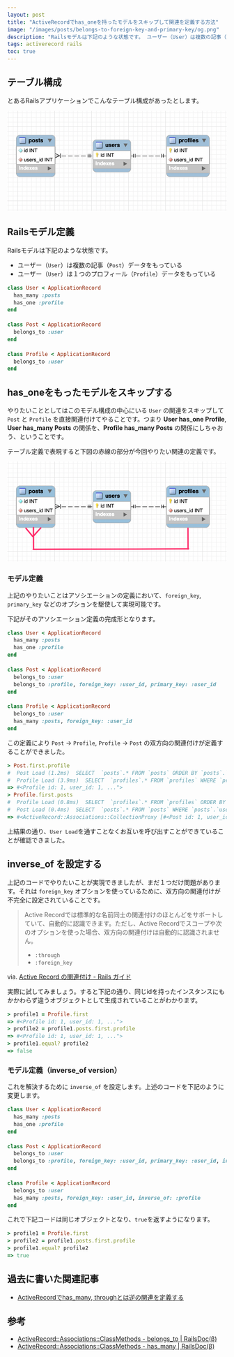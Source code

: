 ```yaml
---
layout: post
title: "ActiveRecordでhas_oneを持ったモデルをスキップして関連を定義する方法"
image: "/images/posts/belongs-to-foreign-key-and-primary-key/og.png"
description: "Railsモデルは下記のような状態です。 ユーザー（User）は複数の記事（Post）データをもっている ユーザー（User）は１つのプロフィール（Profile）データをもっている　やりたいこととしてはこのモデル構成の中心にいる User の関連をスキップして Post と Profile を直接関連付けてやることです。つまり User has_one Profile, User has_many Posts の関係を、Profile has_many Posts の関係にしちゃおう、ということです。"
tags: activerecord rails
toc: true
---
```


## テーブル構成

とあるRailsアプリケーションでこんなテーブル構成があったとします。

![table relation](/images/posts/belongs-to-foreign-key-and-primary-key/users-posts.png)

## Railsモデル定義

Railsモデルは下記のような状態です。

- ユーザー（`User`）は複数の記事（`Post`）データをもっている
- ユーザー（`User`）は１つのプロフィール（`Profile`）データをもっている

```rb
class User < ApplicationRecord
  has_many :posts
  has_one :profile
end

class Post < ApplicationRecord
  belongs_to :user
end

class Profile < ApplicationRecord
  belongs_to :user
end
```

## has_oneをもったモデルをスキップする

やりたいこととしてはこのモデル構成の中心にいる `User` の関連をスキップして `Post` と `Profile` を直接関連付けてやることです。つまり **User has_one Profile**, **User has_many Posts** の関係を、**Profile has_many Posts** の関係にしちゃおう、ということです。

テーブル定義で表現すると下図の赤線の部分が今回やりたい関連の定義です。

![model relation 2](/images/posts/belongs-to-foreign-key-and-primary-key/users-posts2.png)

### モデル定義

上記のやりたいことはアソシエーションの定義において、`foreign_key`, `primary_key` などのオプションを駆使して実現可能です。

下記がそのアソシエーション定義の完成形となります。

```rb
class User < ApplicationRecord
  has_many :posts
  has_one :profile
end

class Post < ApplicationRecord
  belongs_to :user
  belongs_to :profile, foreign_key: :user_id, primary_key: :user_id
end

class Profile < ApplicationRecord
  belongs_to :user
  has_many :posts, foreign_key: :user_id
end
```

この定義により `Post` → `Profile`, `Profile` → `Post` の双方向の関連付けが定義することができました。

```rb
> Post.first.profile
#  Post Load (1.2ms)  SELECT  `posts`.* FROM `posts` ORDER BY `posts`.`id` ASC LIMIT 1
#  Profile Load (3.9ms)  SELECT  `profiles`.* FROM `profiles` WHERE `profiles`.`user_id` = 1 LIMIT 1
=> #<Profile id: 1, user_id: 1, ...">
> Profile.first.posts
#  Profile Load (0.8ms)  SELECT  `profiles`.* FROM `profiles` ORDER BY `profiles`.`id` ASC LIMIT 1
#  Post Load (0.4ms)  SELECT  `posts`.* FROM `posts` WHERE `posts`.`user_id` = 1 LIMIT 11
=> #<ActiveRecord::Associations::CollectionProxy [#<Post id: 1, user_id: 1, ...">, #<Post id: 2, user_id: 1, ...]>
```

上結果の通り、`User Load`を通すことなくお互いを呼び出すことができていることが確認できました。

## inverse_of を設定する

上記のコードでやりたいことが実現できましたが、まだ１つだけ問題があります。それは `foreign_key` オプションを使っているために、双方向の関連付けが不完全に設定されていることです。

> Active Recordでは標準的な名前同士の関連付けのほとんどをサポートしていて、自動的に認識できます。ただし、Active Recordでスコープや次のオプションを使った場合、双方向の関連付けは自動的に認識されません。
>
> - `:through`
> - `:foreign_key`

via. [Active Record の関連付け - Rails ガイド](https://railsguides.jp/association_basics.html#%E5%8F%8C%E6%96%B9%E5%90%91%E9%96%A2%E9%80%A3%E4%BB%98%E3%81%91)

実際に試してみましょう。すると下記の通り、同じidを持ったインスタンスにもかかわらず違うオブジェクトとして生成されていることがわかります。

```rb
> profile1 = Profile.first
=> #<Profile id: 1, user_id: 1, ...">
> profile2 = profile1.posts.first.profile
=> #<Profile id: 1, user_id: 1, ...">
> profile1.equal? profile2
=> false
```

### モデル定義（inverse_of version）

これを解決するために `inverse_of` を設定します。上述のコードを下記のように変更します。

```rb
class User < ApplicationRecord
  has_many :posts
  has_one :profile
end

class Post < ApplicationRecord
  belongs_to :user
  belongs_to :profile, foreign_key: :user_id, primary_key: :user_id, inverse_of: :posts
end

class Profile < ApplicationRecord
  belongs_to :user
  has_many :posts, foreign_key: :user_id, inverse_of: :profile
end
```

これで下記コードは同じオブジェクトとなり、`true`を返すようになります。

```rb
> profile1 = Profile.first
> profile2 = profile1.posts.first.profile
> profile1.equal? profile2
=> true
```

## 過去に書いた関連記事

* [ActiveRecordでhas_many, throughとは逆の関連を定義する](/belongs_to-through/)

## 参考

* [ActiveRecord::Associations::ClassMethods - belongs_to \| RailsDoc(β)](https://railsdoc.github.io/classes/ActiveRecord/Associations/ClassMethods.html#method-i-belongs_to)
* [ActiveRecord::Associations::ClassMethods - has_many \| RailsDoc(β)](https://railsdoc.github.io/classes/ActiveRecord/Associations/ClassMethods.html#method-i-has_many)

